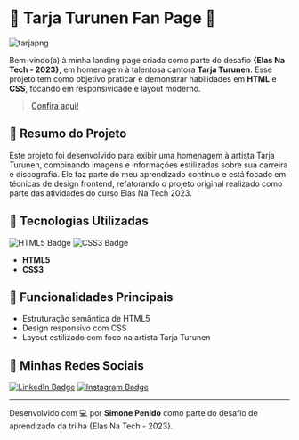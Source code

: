 # 🎸 Tarja Turunen Fan Page 🎸

![tarjapng](https://github.com/SimonePenido/Tarja_Turunen_Fan/assets/112627846/527355f8-c5da-48ea-a5a4-0cd7af026f12)

Bem-vindo(a) à minha landing page criada como parte do desafio **{Elas Na Tech - 2023}**, em homenagem à talentosa cantora **Tarja Turunen**. Esse projeto tem como objetivo praticar e demonstrar habilidades em **HTML** e **CSS**, focando em responsividade e layout moderno.

> [Confira aqui!](https://simonepenido.github.io/Tarja_Turunen_Fan/)

## 📝 **Resumo do Projeto**

Este projeto foi desenvolvido para exibir uma homenagem à artista Tarja Turunen, combinando imagens e informações estilizadas sobre sua carreira e discografia. Ele faz parte do meu aprendizado contínuo e está focado em técnicas de design frontend, refatorando o projeto original realizado como parte das atividades do curso Elas Na Tech 2023.

## 🚀 **Tecnologias Utilizadas**

![HTML5 Badge](https://img.shields.io/badge/HTML5-E34F26?style=for-the-badge&logo=html5&logoColor=white)
![CSS3 Badge](https://img.shields.io/badge/CSS3-1572B6?style=for-the-badge&logo=css3&logoColor=white)

- **HTML5**  
- **CSS3**

## 🌟 **Funcionalidades Principais**

- Estruturação semântica de HTML5
- Design responsivo com CSS
- Layout estilizado com foco na artista Tarja Turunen

## 🔗 **Minhas Redes Sociais**

[![LinkedIn Badge](https://img.shields.io/badge/-Simone%20Penido-blue?style=for-the-badge&logo=Linkedin&logoColor=white&link=https://www.linkedin.com/in/simone-penido)](https://www.linkedin.com/in/simone-penido)
[![Instagram Badge](https://img.shields.io/badge/-Simone%20Penido%20Instagram-purple?style=for-the-badge&logo=instagram&logoColor=white&link=https://www.instagram.com/simoneitads)](https://www.instagram.com/simoneitads)

---

Desenvolvido com 💻 por **Simone Penido** como parte do desafio de aprendizado da trilha {Elas Na Tech - 2023}.

